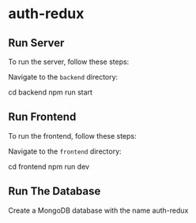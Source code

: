 # auth-redux

## Run Server
To run the server, follow these steps:

Navigate to the `backend` directory:

cd backend
npm run start

## Run Frontend
To run the frontend, follow these steps:

Navigate to the `frontend` directory:

cd frontend
npm run dev

## Run The Database
Create a MongoDB database with the name auth-redux
